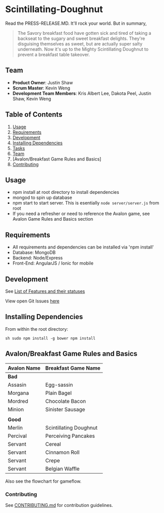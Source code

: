 # Scintillating-Doughnut

Read the PRESS-RELEASE.MD. It'll rock your world. But in summary,
> The Savory breakfast food have gotten sick and tired of taking a backseat to the sugary and sweet breakfast delights. They're disguising themselves as sweet, but are actually super salty underneath. Now it's up to the Mighty Scintillating Doughnut to prevent a breakfast table takeover.

## Team

- __Product Owner__: Justin Shaw
- __Scrum Master__: Kevin Weng
- __Development Team Members__: Kris Albert Lee, Dakota Peel, Justin Shaw, Kevin Weng

## Table of Contents

1. [Usage](#Usage)
1. [Requirements](#requirements)
1. [Development](#development)
1. [Installing Dependencies](#installing-dependencies)
1. [Tasks](#tasks)
1. [Team](#team)
1. [Avalon/Breakfast Game Rules and Basics]
1. [Contributing](#contributing)

## Usage


- npm install at root directory to install dependencies
- mongod to spin up database
- npm start to start server. This is esentially `node server/server.js` from root
- If you need a refresher or need to reference the Avalon game, see Avalon Game Rules and Basics section 

## Requirements

- All requirements and dependencies can be installed via 'npm install'
- Database: MongoDB
- Backend: Node/Express
- Front-End: AngularJS / Ionic for mobile

## Development
See [List of Features and their statuses](https://docs.google.com/spreadsheets/d/1hZFleg0Ch8ozMoGU2jeJO_pa8wD1_rQmuTdSgTEbGGM/edit#gid=0)

View open Git Issues [here](https://github.com/scintillating-doughnut/scintillating-doughnut/issues)


## Installing Dependencies

From within the root directory:

`sh
sudo npm install -g bower
npm install
`

## Avalon/Breakfast Game Rules and Basics

| Avalon Name | Breakfast Game Name    |
|-------------|------------------------|
| **Bad**     |                        |
| Assasin     | Egg-sassin             |
| Morgana     | Plain Bagel            |
| Mordred     | Chocolate Bacon        |
| Minion      | Sinister Sausage       |
|             |                        |
| **Good**    |                        |
| Merlin      | Scintillating Doughnut |
| Percival    | Perceiving Pancakes    |
| Servant     | Cereal                 |
| Servant     | Cinnamon Roll          |
| Servant     | Crepe                  |
| Servant     | Belgian Waffle         |

Also see the flowchart for gameflow. 

### Contributing

See [CONTRIBUTING.md](CONTRIBUTING.md) for contribution guidelines.